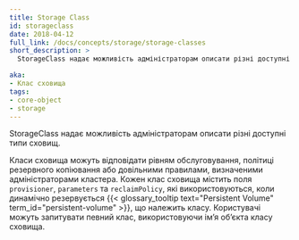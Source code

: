 ```yaml
---
title: Storage Class
id: storageclass
date: 2018-04-12
full_link: /docs/concepts/storage/storage-classes
short_description: >
  StorageClass надає можливість адміністраторам описати різні доступні типи сховищ.

aka: 
- Клас сховища 
tags:
- core-object
- storage
---
```


StorageClass надає можливість адміністраторам описати різні доступні типи сховищ.

<!--more-->

Класи сховища можуть відповідати рівням обслуговування, політиці резервного копіювання або довільними правилами, визначеними адміністраторами кластера. Кожен клас сховища містить поля `provisioner`, `parameters` та `reclaimPolicy`, які використовуються, коли динамічно резервується {{< glossary_tooltip text="Persistent Volume" term_id="persistent-volume" >}}, що належить класу. Користувачі можуть запитувати певний клас, використовуючи імʼя обʼєкта класу сховища.
